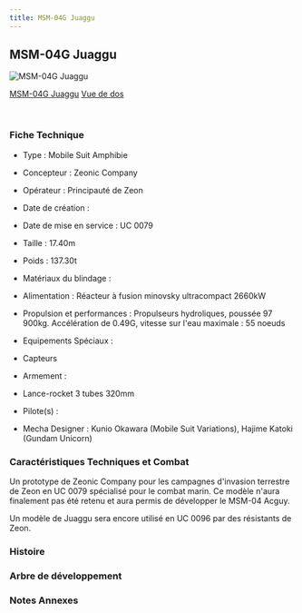 ```yaml
---
title: MSM-04G Juaggu
---
```


MSM-04G Juaggu
--------------



![MSM-04G Juaggu](/images/stories/saga/unicorn/mechas/msm-04g-juaggu.png)

[MSM-04G Juaggu](javascript:change_image_m('images/stories/saga/unicorn/mechas/msm-04g-juaggu.png');)
[Vue de dos](javascript:change_image_m('images/stories/saga/unicorn/mechas/msm-04g-juaggu-dos.png');)

 

### Fiche Technique


- Type : Mobile Suit Amphibie
  
- Concepteur : Zeonic Company
  
- Opérateur : Principauté de Zeon
  
- Date de création : 
  
- Date de mise en service : UC 0079
  
- Taille : 17.40m
  
- Poids : 137.30t
  
- Matériaux du blindage : 
  
- Alimentation : Réacteur à fusion minovsky ultracompact 2660kW
  
- Propulsion et performances : Propulseurs hydroliques, poussée 97 900kg. Accélération de 0.49G, vitesse sur l'eau maximale : 55 noeuds
  
- Equipements Spéciaux :


* Capteurs


- Armement :


* Lance-rocket 3 tubes 320mm


- Pilote(s) : 





- Mecha Designer : Kunio Okawara (Mobile Suit Variations), Hajime Katoki (Gundam Unicorn)


### Caractéristiques Techniques et Combat


Un prototype de Zeonic Company pour les campagnes d'invasion terrestre de Zeon en UC 0079 spécialisé pour le combat marin. Ce modèle n'aura finalement pas été retenu et aura permis de développer le MSM-04 Acguy.


Un modèle de Juaggu sera encore utilisé en UC 0096 par des résistants de Zeon.


### Histoire


### Arbre de développement


### Notes Annexes


